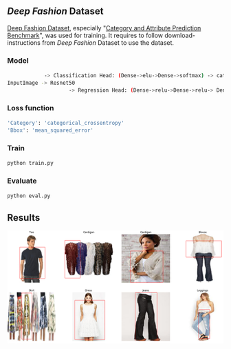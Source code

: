 ## *Deep Fashion* Dataset
[Deep Fashion Dataset](http://mmlab.ie.cuhk.edu.hk/projects/DeepFashion.html), especially "[Category and Attribute Prediction Benchmark](http://mmlab.ie.cuhk.edu.hk/projects/DeepFashion/AttributePrediction.html)", was used for training.
It requires to follow download-instructions from *Deep Fashion* Dataset to use the dataset.

### Model
```sh
			-> Classification Head: (Dense->elu->Dense->softmax) -> category
InputImage -> Resnet50 
	                -> Regression Head: (Dense->relu->Dense->relu-> Dense) -> bbox(x1, y1, x2, x3)

```
### Loss function
```sh
'Category': 'categorical_crossentropy'
'Bbox': 'mean_squared_error'
```
### Train
```sh
python train.py
```

### Evaluate
```sh
python eval.py
```


## Results

![Bbox](/imgs/2.png)


